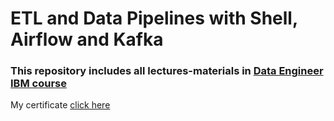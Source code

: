 # ETL and Data Pipelines with Shell, Airflow and Kafka
### This repository includes all lectures-materials in [Data Engineer IBM course](https://www.coursera.org/professional-certificates/ibm-data-engineer)

My certificate [click here](https://coursera.org/share/4584e75f5001c29f6e71088a193de0ee)
